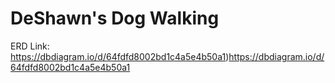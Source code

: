 # DeShawn's Dog Walking
ERD Link: 
https://dbdiagram.io/d/64fdfd8002bd1c4a5e4b50a1)https://dbdiagram.io/d/64fdfd8002bd1c4a5e4b50a1
